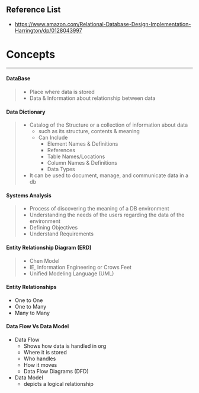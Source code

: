 ## Reference List
- https://www.amazon.com/Relational-Database-Design-Implementation-Harrington/dp/0128043997

# Concepts
---
#### DataBase
> - Place where data is stored
> - Data & Information about relationship between data

#### Data Dictionary
> - Catalog of the Structure or a collection of information about data
> 	- such as its structure, contents & meaning
> 	- Can Include
> 		- Element Names & Definitions
> 		- References
> 		- Table Names/Locations
> 		- Column Names & Definitions
> 		- Data Types
> - It can be used to document, manage, and communicate data in a db

#### Systems Analysis
> - Process of discovering the meaning of a DB environment
> - Understanding the needs of the users regarding the data of the environment
> - Defining Objectives
> - Understand Requirements

#### Entity Relationship Diagram (ERD)
> - Chen Model
> - IE, Information Engineering or Crows Feet
> - Unified Modeling Language (UML)


#### Entity Relationships
- One to One
- One to Many
- Many to Many

#### Data Flow Vs Data Model
- Data Flow
	- Shows how data is handled in org
	- Where it is stored
	- Who handles
	- How it moves
	- Data Flow Diagrams (DFD)
- Data Model
	- depicts a logical relationship